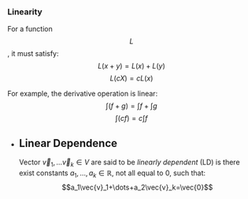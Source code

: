 ### Linearity
For a function $$L$$, it must satisfy:
$$L(x+y)=L(x) + L(y)$$
$$L(cX) = cL(x)$$

For example, the derivative operation is linear:
$$\int(f+g) = \int{f} + \int{g}$$
$$\int(cf) = c\int{f}$$
- ## Linear Dependence
  Vector $\vec{v}_1,\dots\vec{v}_k\in V$ are said to be *linearly dependent* (LD) is there exist constants $a_1,\dots,a_k\in\mathbb{R}$, not all equal to $0$, such that:
  $$a_1\vec{v}_1+\dots+a_2\vec{v}_k=\vec{0}$$